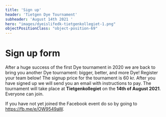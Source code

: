```yaml
---
title: 'Sign up'
header: 'Tietgen Dye Tournament'
subheader: 'August 14th 2021 '
hero: "images/dyeislifedk-tietgenkollegiet-1.png"
objectPositionClass: "object-position-69"
---
```


# Sign up form

After a huge success of the first Dye tournament in 2020 we are back to bring you another Dye tournament: bigger, better, and more Dye! Register your team below! The signup price for the tournament is 60 kr. After you have signed up we will send you an email with instructions to pay. The tournament will take place at **Tietgenkollegiet** on the **14th of August 2021**. Everyone can join.

If you have not yet joined the Facebook event do so by going to https://fb.me/e/OW9549aW.

<!-- {{< signup >}} -->
